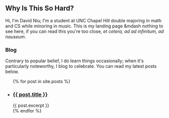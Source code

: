 ## Why Is This So Hard?

Hi, I'm David Niu; I'm a student at UNC Chapel Hill double majoring in math and CS while minoring in music. This is my landing page &mdash nothing to see here, if you can read this you're too close, *et cetera, ad ad infinitum, ad nauseum*.

### Blog

Contrary to popular belief, I do learn things occasionally; when it's particularly noteworthy, I blog to celebrate. You can read my latest posts below.

<ul>
  {% for post in site.posts %}
    <li>
      <h3><a href="{{ post.url }}">{{ post.title }}</a></h3>
      {{ post.excerpt }}
    </li>
  {% endfor %}
</ul>
